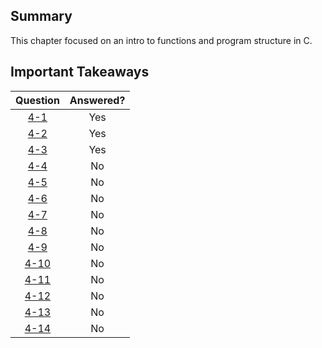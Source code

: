 ## Summary
This chapter focused on an intro to functions and program structure in C. 

## Important Takeaways


| Question |Answered?  |
| :-------:|:---------:|
| [4-1](4-1)      | Yes       |
| [4-2](4-2)      | Yes       |
| [4-3](4-3)      | Yes       |
| [4-4](4-4)      | No       |
| [4-5](4-5)      | No       |
| [4-6](4-6)      | No       |
| [4-7](4-7)      | No       |
| [4-8](4-8)      | No       |
| [4-9](4-9)      | No       |
| [4-10](4-10)      | No       |
| [4-11](4-11)      | No       |
| [4-12](4-12)      | No       |
| [4-13](4-13)      | No       |
| [4-14](4-14)      | No       |
